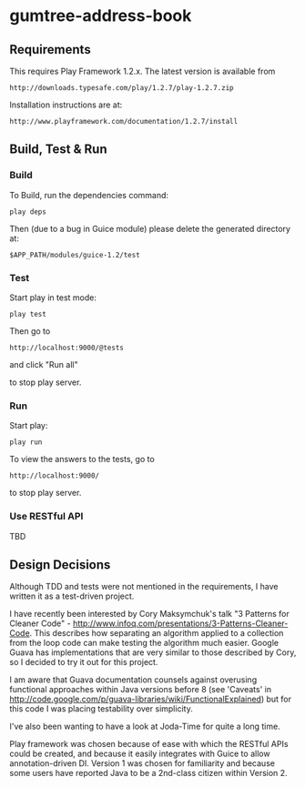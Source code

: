 gumtree-address-book
====================

## Requirements

This requires Play Framework 1.2.x. The latest version is available from

    http://downloads.typesafe.com/play/1.2.7/play-1.2.7.zip

Installation instructions are at:

    http://www.playframework.com/documentation/1.2.7/install


## Build, Test & Run

### Build
To Build, run the dependencies command:

    play deps
    
Then (due to a bug in Guice module) please delete the generated directory at:

	$APP_PATH/modules/guice-1.2/test
	
### Test

Start play in test mode:

	play test
	
Then go to
 
	http://localhost:9000/@tests

and click "Run all"

<CTRL-C> to stop play server.

### Run 
Start play:

	play run
	
To view the answers to the tests, go to 

	http://localhost:9000/

<CTRL-C> to stop play server.

### Use RESTful API

TBD

## Design Decisions

Although TDD and tests were not mentioned in the requirements, I have written it as a test-driven project.

I have recently been interested by Cory Maksymchuk's talk "3 Patterns for Cleaner Code" - http://www.infoq.com/presentations/3-Patterns-Cleaner-Code.
This describes how separating an algorithm applied to a collection from the loop code can make testing the algorithm much easier. 
Google Guava has implementations that are very similar to those described by Cory, so I decided to try it out for this project.

I am aware that Guava documentation counsels against overusing functional approaches within Java versions before 8 
(see 'Caveats' in http://code.google.com/p/guava-libraries/wiki/FunctionalExplained) but for this code I was placing testability over simplicity.


I've also been wanting to have a look at Joda-Time for quite a long time.

Play framework was chosen because of ease with which the RESTful APIs could be created, and because it easily integrates with 
Guice to allow annotation-driven DI. 
Version 1 was chosen for familiarity and because some users have reported Java to be a 2nd-class citizen within Version 2.
